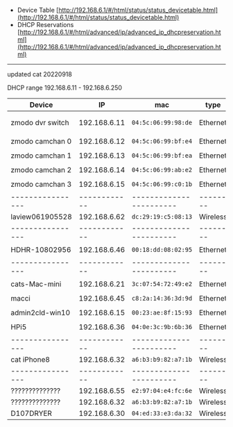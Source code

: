 

<!-- admin ondevice -->
- Device Table [http://192.168.6.1/#/html/status/status_devicetable.html](http://192.168.6.1/#/html/status/status_devicetable.html)
- DHCP Reservations [http://192.168.6.1/#/html/advanced/ip/advanced_ip_dhcpreservation.html](http://192.168.6.1/#/html/advanced/ip/advanced_ip_dhcpreservation.html)


---
updated cat 20220918

DHCP range 192.168.6.11 - 192.168.6.250

| Device           | IP           | mac                     | type     | ResDCHP |
| ---------------- | ------------ | ----------------------- | -------- | ------- |
| zmodo dvr switch | 192.168.6.11 | ```04:5c:06:99:98:de``` | Ethernet | :heavy_check_mark: admin 111111 |
| zmodo camchan 0  | 192.168.6.12 | ```04:5c:06:99:bf:e4``` | Ethernet | :heavy_check_mark: |
| zmodo camchan 1  | 192.168.6.13 | ```04:5c:06:99:bf:ea``` | Ethernet | :heavy_check_mark: |
| zmodo camchan 2  | 192.168.6.14 | ```04:5c:06:99:ab:e2``` | Ethernet | :heavy_check_mark: |
| zmodo camchan 3  | 192.168.6.15 | ```04:5c:06:99:c0:1b``` | Ethernet | :heavy_check_mark: |
| ---------------- | ------------ | ----------------------- | -------- | ------- |
| laview061905528	 | 192.168.6.62	| ```dc:29:19:c5:08:13```	| Wireless | |
| ---------------- | ------------ | ----------------------- | -------- | ------- |
| HDHR-10802956    | 192.168.6.46 | ```00:18:dd:08:02:95``` | Ethernet | :heavy_check_mark: |
| ---------------- | ------------ | ----------------------- | -------- | ------- |
| cats-Mac-mini    | 192.168.6.21 | ```3c:07:54:72:49:e2``` | Ethernet | :heavy_check_mark: |
| macci	           | 192.168.6.45 | ```c8:2a:14:36:3d:9d``` | Ethernet | :heavy_check_mark: |
| admin2cld-win10  | 192.168.6.15 | ```00:23:ae:8f:15:93``` | Ethernet | :heavy_check_mark: |
| HPi5	           | 192.168.6.36 | ```04:0e:3c:9b:6b:36``` | Ethernet | :heavy_check_mark: |
| ---------------- | ------------ | ----------------------- | -------- | ------- |
| cat iPhone8      | 192.168.6.32	| ```a6:b3:b9:82:a7:1b```	| Wireless | |
| ---------------- | ------------ | ----------------------- | -------- | ------- |
| ??????????????   | 192.168.6.55	| ```e2:97:04:e4:fc:6e```	| Wireless | |
| ??????????????   | 192.168.6.32	| ```a6:b3:b9:82:a7:1b```	| Wireless | |
| D107DRYER        | 192.168.6.30	| ```04:ed:33:e3:da:32```	| Wireless | |

